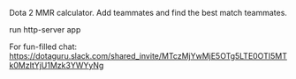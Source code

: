 Dota 2 MMR calculator. Add teammates and find the best match teammates.

run http-server app


For fun-filled chat:
https://dotaguru.slack.com/shared_invite/MTczMjYwMjE5OTg5LTE0OTI5MTk0MzItYjU1Mzk3YWYyNg
